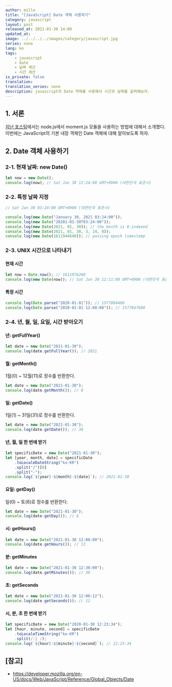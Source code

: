 ```yaml
---
author: millo
title: "[JavaScript] Date 객체 사용하기"
category: javascript
layout: post
released_at: 2021-01-30 14:00
updated_at:
image: ../../../../images/category/javascript.jpg
series: none
lang: ko
tags:
    - javascript
    - date
    - 날짜 계산
    - 시간 계산
is_private: false
translation:
translation_series: none
description: javascript의 Date 객체를 사용해서 시간과 날짜를 출력해보자.
---
```


## 1. 서론

[지난 포스팅](https://millo-L.github.io/Nodejs-moment-%EC%82%AC%EC%9A%A9%ED%95%98%EA%B8%B0/)에서는 node.js에서 moment.js 모듈을 사용하는 방법에 대해서 소개했다. 이번에는 JavaScript의 기본 내장 객체인 Date 객체에 대해 알아보도록 하자.

## 2. Date 객체 사용하기

### 2-1. 현재 날짜: new Date()

```js
let now = new Date();
console.log(now); // Sat Jan 30 12:24:00 GMT+0900 (대한민국 표준시)
```

### 2-2. 특정 날짜 지정

```js
// Sat Jan 30 03:24:00 GMT+0900 (대한민국 표준시)

console.log(new Date("January 30, 2021 03:24:00"));
console.log(new Date("20201-01-30T03:24:00"));
console.log(new Date(2021, 01, 30)); // the month is 0-indexed
console.log(new Date(2021, 01, 30, 3, 24, 0));
console.log(new Date(1611944640)); // passing epoch timestamp
```

### 2-3. UNIX 시간으로 나타내기

#### 현재 시간

```js
let now = Date.now(); // 1611976260
console.log(new Date(now)); // Sat Jan 30 12:11:00 GMT+0900 (대한민국 표준시)
```

#### 특정 시간

```js
console.log(Date.parse("2020-01-01")); // 1577804400
console.log(Date.parse("2020-01-01 12:00:00")); // 1577847600
```

### 2-4. 년, 월, 일, 요일, 시간 받아오기

#### 년: getFullYear()

```js
let date = new Date("2021-01-30");
console.log(date.getFullYear()); // 2021
```

#### 월: getMonth()

1월(0) ~ 12월(11)로 정수를 반환한다.

```js
let date = new Date("2021-01-30");
console.log(date.getMonth()); // 0
```

#### 일: getDate()

1일(1) ~ 31일(31)로 정수를 반환한다.

```js
let date = new Date("2021-01-30");
console.log(date.getDate()); // 30
```

#### 년, 월, 일 한 번에 받기

```js
let specificDate = new Date("2021-01-30");
let [year, month, date] = specificDate
    .toLocaleDateString("ko-KR")
    .split("/")[0]
    .split("-");
console.log(`${year}-${month}-${date}`); // 2021-01-30
```

#### 요일: getDay()

일(0) ~ 토(6)로 정수를 반환한다.

```js
let date = new Date("2021-01-30");
console.log(date.getDay()); // 6
```

#### 시: getHours()

```js
let date = new Date("2021-01-30 12:00:00");
console.log(date.getHours()); // 12
```

#### 분: getMinutes

```js
let date = new Date("2021-01-30 12:30:00");
console.log(date.getMinutes()); // 30
```

#### 초: getSeconds

```js
let date = new Date("2021-01-30 12:00:12");
console.log(date.getSeconds()); // 12
```

#### 시, 분, 초 한 번에 받기

```js
let specificDate = new Date("2020-01-30 12:23:34");
let [hour, minute, second] = specificDate
    .toLocaleTimeString("ko-KR")
    .split(/:| /);
console.log(`${hour}:${minute}:${second}`); // 12:23:34
```

## [참고]

-   https://developer.mozilla.org/en-US/docs/Web/JavaScript/Reference/Global_Objects/Date
